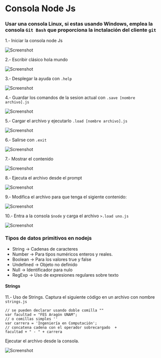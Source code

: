 # Consola Node Js
### Usar una consola Linux, si estas usando Windows, emplea la consola ``` Git Bash ``` que proporciona la inctalación del cliente ```git ```

1.- Iniciar la consola node Js

![Screenshot](image1.jpeg)

2.- Escribir clásico hola mundo

![Screenshot](image2.jpg)

3.- Desplegar la ayuda con ``` .help ```

![Screenshot](image3.png)

4.- Guardar los comandos de la sesion actual con ``` .save [nombre archivo].js ```

![Screenshot](image4.jpg)

5.- Cargar el archivo y ejecutarlo ``` .load [nombre archivo].js  ```

![Screenshot](image5.png)

6.- Salirse con ```.exit ```

![Screenshot](image6.png)

7.- Mostrar el contenido

![Screenshot](image7.png)

8.- Ejecuta el archivo desde el prompt

![Screenshot](image8.png)

9.- Modifica el archivo para que tenga el sigiente contenido:

![Screenshot](image9.png)

10.- Entra a la consola ``` $node ``` y carga el archivo ``` >.load uno.js ```

![Screenshot](image10.png)

### Tipos de datos primitivos en nodejs

* String -> Cadenas de caracteres
* Number  -> Para tipos numéricos enteros y reales.
* Boolean -> Para los valores true y false
* Undefined -> Objeto no definido
* Null -> Identificador para nulo
* RegExp -> Uso de expresiones regulares sobre texto


#### Strings

11.- Uso de Strings. Captura el siguiente código en un archivo con nombre ``` strings.js ```
```
// se pueden declarar usando doble comilla ""
var facultad = "FES Aragón UNAM";
// o comillas simples ''
var carrera = 'Ingeniería en Computación';
// concatena cadena con el operador sobrecargado  +
facultad + " - " + carrera

```

Ejecutar el archivo desde la consola.

![Screenshot](image11.png)

